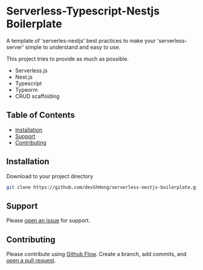 # Serverless-Typescript-Nestjs Boilerplate

A template of 'serverles-nestjs' best practices to make your 'serverless-server' simple to understand and easy to use.

This project tries to provide as much as possible.

- Serverless.js
- Nest.js
- Typescript
- Typeorm
- CRUD scaffolding

## Table of Contents

- [Installation](#installation)
- [Support](#support)
- [Contributing](#contributing)

## Installation

Download to your project directory

```sh
git clone https://github.com/devShHong/serverless-nestjs-boilerplate.git
```

## Support

Please [open an issue](https://github.com/code-xhyun/serverless-nestjs-boilerplate/issues/new) for support.

## Contributing

Please contribute using [Github Flow](https://guides.github.com/introduction/flow/). Create a branch, add commits, and [open a pull request](https://github.com/code-xhyun/serverless-nestjs-boilerplate/compare/).
